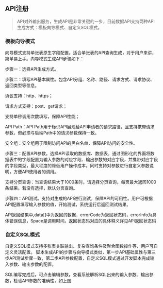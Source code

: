## API注册

> API对外输出服务，生成API是非常关键的一步，目前数据API支持两种API生成方式：模板向导模式、自定义SQL模式。

### 模板向导模式
向导模式支持单张表原生字段配置，适合单张表的API查询生成，对于用户来讲，简单易上手。向导模式生成API步骤如下：

步骤一：选择API生成方式。

步骤二：填写API基本属性。包含API分组、名称、路径、请求方式、请求协议、返回类型等信息。

协议支持：http、https；

请求方式支持：post、get请求；

支持单秒调用次数填写，保障API性能；

API Path：API Path用于标识API展现给API申请者的请求路径，且支持携带请求参数，但必须与后端Path中的请求参数保持一致。

安全组：安全组用于限制访问API的黑白名单，保障API访问的安全性。

步骤三：配置API参数。选择API读取的数据库、数据表，通过图形化的界面将数据表中的字段配置为输入参数的对应字段、输出参数的对应字段，并携带对应字段的字段类型，最大程度的降低用户操作成本。同时支持对参数进行自定义参数说明，方便API使用者的调用。

支持分页查询：当查询结果大于1000条时，请选择分页查询，每页最大返回1000条结果。若没有选择，默认分页查询。

步骤四：API测试。支持对生成的API进行测试，保障API的可用性。用户可根据API配置填写输入参数的值，开始测试，系统运行后返回测试结果。

API返回结果中,data[]中为返回的数据，errorCode为返回状态码，errorInfo为具体错误信息，Space是调用时间。返回状态码对应的具体释义详见API返回状态码

### 自定义SQL模式
自定义SQL模式支持多张表关联输出、复杂查询条件及聚合函数操作等，用户可自定义灵活配置。
脚本生成API的步骤与向导模式类似，第一步API基础属性与第三步API测试步骤一致，第二步API参数配置，自定义SQL模式通过开发脚本完成输入参数、输出参数的配置。

SQL编写完成后，可点击编辑参数，查看系统解析SQL出来的输入参数、输出参数，检验API参数的准确性，如上图